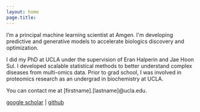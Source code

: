 ```yaml
---
layout: home
page.title: 
---
```


I’m a principal machine learning scientist at Amgen. I'm developing predictive and generative models to accelerate biologics discovery and optimization.

I did my PhD at UCLA under the supervision of Eran Halperin and Jae Hoon Sul. I developed scalable statistical methods to better understand complex diseases from multi-omics data. Prior to grad school, I was involved in proteomics research as an undergrad in biochemistry at UCLA.

You can contact me at [firstname].[lastname]@ucla.edu.

[google scholar](https://scholar.google.com/citations?user=yF4ue3kAAAAJ&hl=en) \| [github](https://github.com/brandonjew)

<br> 
